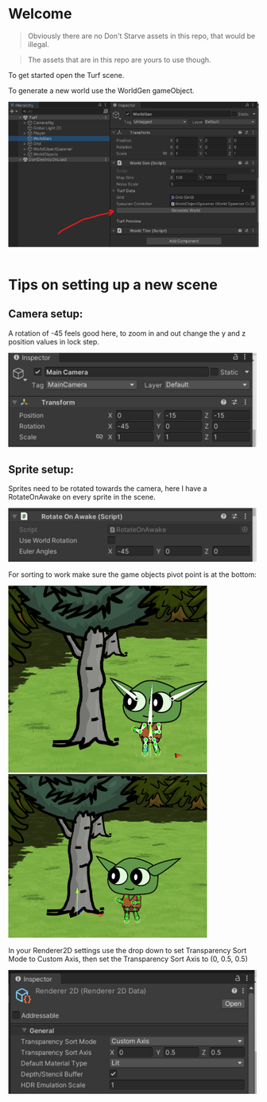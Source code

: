 # Welcome

> Obviously there are no Don't Starve assets in this repo, that would be illegal.

>The assets that are in this repo are yours to use though.

To get started open the Turf scene.

To generate a new world use the WorldGen gameObject.

<img src="media/worldgen.png" width="600px"/>

<br>
<br>

# Tips on setting up a new scene

## Camera setup:

A rotation of -45 feels good here, to zoom in and out change the y and z position values in lock step.

<img src="media/cameraSetup.png" width="500px"/>

## Sprite setup:

Sprites need to be rotated towards the camera, here I have a RotateOnAwake on every sprite in the scene.

<img src="media/rotate.png" width="500px"/>

For sorting to work make sure the game objects pivot point is at the bottom:

<img src="media/playerPivot.png" width="400px"><img src="media/treePivot.png" width="400px"/>

In your Renderer2D settings use the drop down to set Transparency Sort Mode to Custom Axis, then set the Transparency Sort Axis to (0, 0.5, 0.5)

<img src="media/renderer2D.png" width="500px"/>


